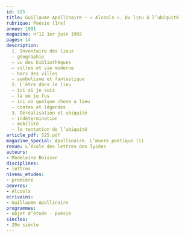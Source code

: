 ```yaml
---
id: 525
title: Guillaume Apollinaire – « Alcools ». Du lieu à l’ubiquité 
rubrique: Poésie [1re]
annee: 1991
magazine: n°12 1er juin 1992
pages: 14
description: 
  1. Inventaire des lieux
  – géographie
  – vu des bibliothèques
  – villes et vie moderne
  – hors des villes
  – symbolisme et fantastique
  2. L’être dans le lieu
  – ici où je suis
  – là où je fus
  – ici où quelque chose a lieu
  – contes et légendes
  3. Déréalisation et ubiquité
  – indétermination
  – mobilité
  – la tentation de l’ubiquité
article_pdf: 525.pdf
magazine_special: Apollinaire. L’œuvre poétique (1)
revue: L’école des lettres des lycées
auteurs:
- Madeleine Boisson
disciplines:
- lettres
niveau_etudes:
- première
oeuvres:
- Alcools
ecrivains:
- Guillaume Apollinaire
programmes:
- objet d’étude - poésie
siecles:
- 20e siècle
---
```

